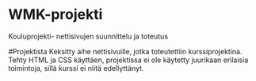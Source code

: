 # WMK-projekti
Kouluprojekti- nettisivujen suunnittelu ja toteutus

#Projektista
Keksitty aihe nettisivuille, jotka toteutettiin kurssiprojektina. Tehty HTML ja CSS käyttäen, projektissa ei ole käytetty juurikaan erilaisia toimintoja, 
sillä kurssi ei niitä edellyttänyt. 
